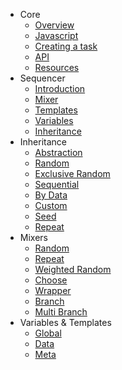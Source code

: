 - Core
    - [Overview](overview.md)
    - [Javascript](javascript.md)
    - [Creating a task](create.md)
    - [API](API.md)
    - [Resources](resources.md)
- Sequencer
    - [Introduction](introduction.md)
    - [Mixer](mixer.md)
    - [Templates](templates.md)
    - [Variables](variables.md)
    - [Inheritance](inheritance.md)
- Inheritance
    - [Abstraction](inheritanceAbstraction.js)
    - [Random](inheritanceRandom.js)
    - [Exclusive Random](inheritanceExRandom.js)
    - [Sequential](inheritanceSequential.js)
    - [By Data](inheritanceByData.js)
    - [Custom](inheritanceCustom.js)
    - [Seed](inheritanceSeed.js)
    - [Repeat](inheritanceRepeat.js)
- Mixers
    - [Random](mixerRandom.js)
    - [Repeat](mixerRepeat.js)
    - [Weighted Random](mixerWeightedRandom.js)
    - [Choose](mixerChoose.js)
    - [Wrapper](mixerWrapper.js)
    - [Branch](mixerBranch.js)
    - [Multi Branch](mixerMultiBranch.js)
- Variables & Templates
    - [Global](templateGlobal.js)
    - [Data](templateData.js)
    - [Meta](templateMeta.js)
